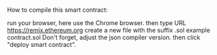How to compile this smart contract:

run your browser, here use the Chrome browser.
then type URL https://remix.ethereum.org
create a new file with the suffix .sol example contract.sol
Don't forget, adjust the json compiler version.
then click "deploy smart contract".
